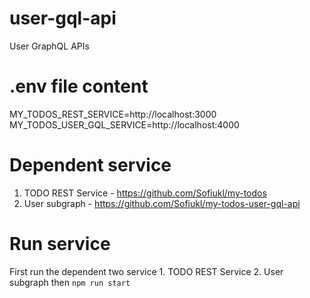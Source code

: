 # user-gql-api
User GraphQL APIs

# .env file content
MY_TODOS_REST_SERVICE=http://localhost:3000
MY_TODOS_USER_GQL_SERVICE=http://localhost:4000

# Dependent service
1. TODO REST Service - https://github.com/Sofiukl/my-todos
2. User subgraph - https://github.com/Sofiukl/my-todos-user-gql-api

# Run service
First run the dependent two service 1. TODO REST Service 2. User subgraph
then `npm run start`

